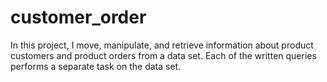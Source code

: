 # customer_order
In this project, I move, manipulate, and retrieve information about product customers and product orders from a data set. Each of the written queries performs a separate task on the data set.
